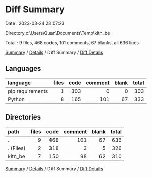 # Diff Summary

Date : 2023-03-24 23:07:23

Directory c:\\Users\\Quan\\Documents\\Temp\\kltn_be

Total : 9 files,  468 codes, 101 comments, 67 blanks, all 636 lines

[Summary](results.md) / [Details](details.md) / Diff Summary / [Diff Details](diff-details.md)

## Languages
| language | files | code | comment | blank | total |
| :--- | ---: | ---: | ---: | ---: | ---: |
| pip requirements | 1 | 303 | 0 | 0 | 303 |
| Python | 8 | 165 | 101 | 67 | 333 |

## Directories
| path | files | code | comment | blank | total |
| :--- | ---: | ---: | ---: | ---: | ---: |
| . | 9 | 468 | 101 | 67 | 636 |
| . (Files) | 2 | 318 | 3 | 5 | 326 |
| kltn_be | 7 | 150 | 98 | 62 | 310 |

[Summary](results.md) / [Details](details.md) / Diff Summary / [Diff Details](diff-details.md)